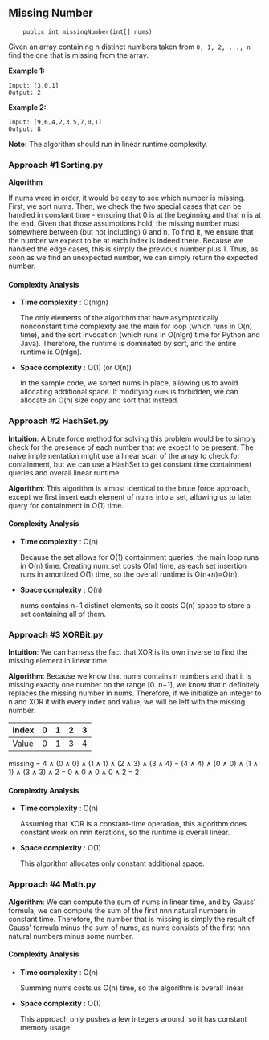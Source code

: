## Missing Number

```{java}
    public int missingNumber(int[] nums)
```

Given an array containing n distinct numbers taken from ```0, 1, 2, ..., n``` find the one that is missing from the array.

**Example 1:**
```
Input: [3,0,1]
Output: 2
```
**Example 2:**
```
Input: [9,6,4,2,3,5,7,0,1]
Output: 8
```
**Note:** The algorithm should run in linear runtime complexity.

### Approach #1 Sorting.py

**Algorithm**

If nums were in order, it would be easy to see which number is missing. First, we sort nums. Then, we check the two special cases that can be handled in constant time - ensuring that 0 is at the beginning and that n is at the end. Given that those assumptions hold, the missing number must somewhere between (but not including) 0 and n. To find it, we ensure that the number we expect to be at each index is indeed there. Because we handled the edge cases, this is simply the previous number plus 1. Thus, as soon as we find an unexpected number, we can simply return the expected number.

#### Complexity Analysis

* **Time complexity** : O(nlgn)

    The only elements of the algorithm that have asymptotically nonconstant time complexity are the main for loop (which runs in O(n) time), and the sort invocation (which runs in O(nlgn) time for Python and Java). Therefore, the runtime is dominated by sort, and the entire runtime is O(nlgn).

* **Space complexity** : O(1) (or O(n))

    In the sample code, we sorted nums in place, allowing us to avoid allocating additional space. If modifying ```nums``` is forbidden, we can allocate an O(n) size copy and sort that instead.
     
### Approach #2 HashSet.py

**Intuition**: A brute force method for solving this problem would be to simply check for the presence of each number that we expect to be present. The naive implementation might use a linear scan of the array to check for containment, but we can use a HashSet to get constant time containment queries and overall linear runtime.

**Algorithm**: This algorithm is almost identical to the brute force approach, except we first insert each element of nums into a set, allowing us to later query for containment in O(1) time.    

#### Complexity Analysis

* **Time complexity** : O(n)

    Because the set allows for O(1) containment queries, the main loop runs in O(n) time. Creating num_set costs O(n) time, as each set insertion runs in amortized O(1) time, so the overall runtime is O(n+n)=O(n).
    
* **Space complexity** : O(n)

    nums contains n−1 distinct elements, so it costs O(n) space to store a set containing all of them.
    
### Approach #3 XORBit.py

**Intuition**: We can harness the fact that XOR is its own inverse to find the missing element in linear time.

**Algorithm**: Because we know that nums contains n numbers and that it is missing exactly one number on the range [0..n−1], we know that n definitely replaces the missing number in nums. Therefore, if we initialize an integer to n and XOR it with every index and value, we will be left with the missing number. 

|Index|   0|   1|   2|   3|
|---|---|---|---|---|
|Value|   0|   1|   3|   4|

missing = 4 ∧ (0 ∧ 0) ∧ (1 ∧ 1) ∧ (2 ∧ 3) ∧ (3 ∧ 4)
        = (4 ∧ 4) ∧ (0 ∧ 0) ∧ (1 ∧ 1) ∧ (3 ∧ 3) ∧ 2
        = 0 ∧ 0 ∧ 0 ∧ 0 ∧ 2
        = 2 
        
#### Complexity Analysis

* **Time complexity** : O(n)

    Assuming that XOR is a constant-time operation, this algorithm does constant work on nnn iterations, so the runtime is overall linear.

* **Space complexity** : O(1)

    This algorithm allocates only constant additional space.
        
### Approach #4 Math.py

**Algorithm**: We can compute the sum of nums in linear time, and by Gauss' formula, we can compute the sum of the first nnn natural numbers in constant time. Therefore, the number that is missing is simply the result of Gauss' formula minus the sum of nums, as nums consists of the first nnn natural numbers minus some number.

#### Complexity Analysis

* **Time complexity** : O(n)

    Summing nums costs us O(n) time, so the algorithm is overall linear

* **Space complexity** : O(1)

    This approach only pushes a few integers around, so it has constant memory usage.

